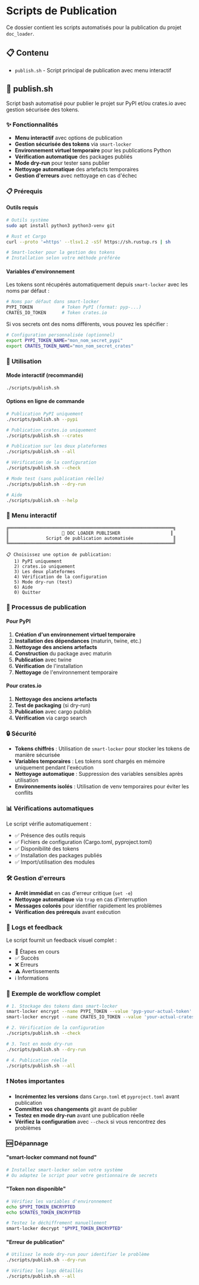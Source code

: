 # Scripts de Publication

Ce dossier contient les scripts automatisés pour la publication du projet `doc_loader`.

## 📋 Contenu

- `publish.sh` - Script principal de publication avec menu interactif

## 🚀 publish.sh

Script bash automatisé pour publier le projet sur PyPI et/ou crates.io avec gestion sécurisée des tokens.

### ✨ Fonctionnalités

- **Menu interactif** avec options de publication
- **Gestion sécurisée des tokens** via `smart-locker`
- **Environnement virtuel temporaire** pour les publications Python
- **Vérification automatique** des packages publiés
- **Mode dry-run** pour tester sans publier
- **Nettoyage automatique** des artefacts temporaires
- **Gestion d'erreurs** avec nettoyage en cas d'échec

### 📋 Prérequis

#### Outils requis
```bash
# Outils système
sudo apt install python3 python3-venv git

# Rust et Cargo
curl --proto '=https' --tlsv1.2 -sSf https://sh.rustup.rs | sh

# Smart-locker pour la gestion des tokens
# Installation selon votre méthode préférée
```

#### Variables d'environnement

Les tokens sont récupérés automatiquement depuis `smart-locker` avec les noms par défaut :

```bash
# Noms par défaut dans smart-locker
PYPI_TOKEN           # Token PyPI (format: pyp-...)
CRATES_IO_TOKEN      # Token crates.io
```

Si vos secrets ont des noms différents, vous pouvez les spécifier :

```bash
# Configuration personnalisée (optionnel)
export PYPI_TOKEN_NAME="mon_nom_secret_pypi"
export CRATES_TOKEN_NAME="mon_nom_secret_crates"
```

### 🎯 Utilisation

#### Mode interactif (recommandé)
```bash
./scripts/publish.sh
```

#### Options en ligne de commande
```bash
# Publication PyPI uniquement
./scripts/publish.sh --pypi

# Publication crates.io uniquement  
./scripts/publish.sh --crates

# Publication sur les deux plateformes
./scripts/publish.sh --all

# Vérification de la configuration
./scripts/publish.sh --check

# Mode test (sans publication réelle)
./scripts/publish.sh --dry-run

# Aide
./scripts/publish.sh --help
```

### 🎨 Menu interactif

```
╔══════════════════════════════════════════════════════════════╗
║                    🚀 DOC LOADER PUBLISHER                   ║
║              Script de publication automatisée               ║
╚══════════════════════════════════════════════════════════════╝

📋 Choisissez une option de publication:
   1) PyPI uniquement
   2) crates.io uniquement
   3) Les deux plateformes
   4) Vérification de la configuration
   5) Mode dry-run (test)
   6) Aide
   0) Quitter
```

### 🔧 Processus de publication

#### Pour PyPI
1. **Création d'un environnement virtuel temporaire**
2. **Installation des dépendances** (maturin, twine, etc.)
3. **Nettoyage des anciens artefacts**
4. **Construction** du package avec maturin
5. **Publication** avec twine
6. **Vérification** de l'installation
7. **Nettoyage** de l'environnement temporaire

#### Pour crates.io
1. **Nettoyage des anciens artefacts**
2. **Test de packaging** (si dry-run)
3. **Publication** avec cargo publish
4. **Vérification** via cargo search

### 🔒 Sécurité

- **Tokens chiffrés** : Utilisation de `smart-locker` pour stocker les tokens de manière sécurisée
- **Variables temporaires** : Les tokens sont chargés en mémoire uniquement pendant l'exécution
- **Nettoyage automatique** : Suppression des variables sensibles après utilisation
- **Environnements isolés** : Utilisation de venv temporaires pour éviter les conflits

### 📊 Vérifications automatiques

Le script vérifie automatiquement :
- ✅ Présence des outils requis
- ✅ Fichiers de configuration (Cargo.toml, pyproject.toml)
- ✅ Disponibilité des tokens
- ✅ Installation des packages publiés
- ✅ Import/utilisation des modules

### 🛠️ Gestion d'erreurs

- **Arrêt immédiat** en cas d'erreur critique (`set -e`)
- **Nettoyage automatique** via `trap` en cas d'interruption
- **Messages colorés** pour identifier rapidement les problèmes
- **Vérification des prérequis** avant exécution

### 📝 Logs et feedback

Le script fournit un feedback visuel complet :
- 🔧 Étapes en cours
- ✅ Succès
- ❌ Erreurs
- ⚠️ Avertissements  
- ℹ️ Informations

### 🔄 Exemple de workflow complet

```bash
# 1. Stockage des tokens dans smart-locker
smart-locker encrypt --name PYPI_TOKEN --value 'pyp-your-actual-token'
smart-locker encrypt --name CRATES_IO_TOKEN --value 'your-actual-crates-token'

# 2. Vérification de la configuration
./scripts/publish.sh --check

# 3. Test en mode dry-run
./scripts/publish.sh --dry-run

# 4. Publication réelle
./scripts/publish.sh --all
```

### ❗ Notes importantes

- **Incrémentez les versions** dans `Cargo.toml` et `pyproject.toml` avant publication
- **Committez vos changements** git avant de publier
- **Testez en mode dry-run** avant une publication réelle
- **Vérifiez la configuration** avec `--check` si vous rencontrez des problèmes

### 🆘 Dépannage

#### "smart-locker command not found"
```bash
# Installez smart-locker selon votre système
# Ou adaptez le script pour votre gestionnaire de secrets
```

#### "Token non disponible"
```bash
# Vérifiez les variables d'environnement
echo $PYPI_TOKEN_ENCRYPTED
echo $CRATES_TOKEN_ENCRYPTED

# Testez le déchiffrement manuellement
smart-locker decrypt "$PYPI_TOKEN_ENCRYPTED"
```

#### "Erreur de publication"
```bash
# Utilisez le mode dry-run pour identifier le problème
./scripts/publish.sh --dry-run

# Vérifiez les logs détaillés
./scripts/publish.sh --all
```
